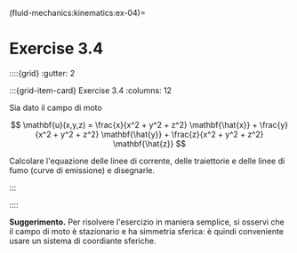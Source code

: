 (fluid-mechanics:kinematics:ex-04)=
# Exercise 3.4

::::{grid}
:gutter: 2

:::{grid-item-card} Exercise 3.4
:columns: 12

 Sia dato il campo di moto

$$
 \mathbf{u}(x,y,z) = \frac{x}{x^2 + y^2 + z^2} \mathbf{\hat{x}} +
                 \frac{y}{x^2 + y^2 + z^2} \mathbf{\hat{y}} +
                 \frac{z}{x^2 + y^2 + z^2} \mathbf{\hat{z}}
$$

Calcolare l'equazione delle linee di corrente, delle traiettorie e delle linee di fumo (curve di emissione) e disegnarle.

:::

::::

**Suggerimento.** Per risolvere l'esercizio in maniera semplice, si
osservi che il campo di moto è stazionario e ha simmetria sferica: è
quindi conveniente usare un sistema di coordiante sferiche.
